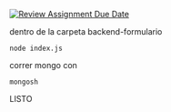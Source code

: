 [![Review Assignment Due Date](https://classroom.github.com/assets/deadline-readme-button-22041afd0340ce965d47ae6ef1cefeee28c7c493a6346c4f15d667ab976d596c.svg)](https://classroom.github.com/a/Jyensqx2)

dentro de la carpeta backend-formulario

```
node index.js
```

correr mongo con

```
mongosh
```

LISTO
